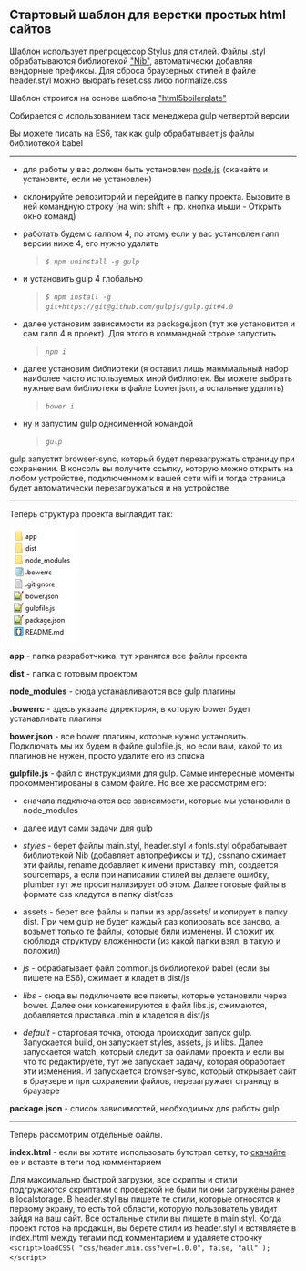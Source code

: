 ## Стартовый шаблон для верстки простых html сайтов

Шаблон использует препроцессор Stylus для стилей. 
Файлы .styl обрабатываются библиотекой ["Nib"](http://tj.github.io/nib/), автоматически добавляя вендорные префиксы.
Для сброса браузерных стилей в файле header.styl можно выбрать reset.css либо normalize.css

Шаблон строится на основе шаблона ["html5boilerplate"](https://html5boilerplate.com/)

Собирается с использованием таск менеджера gulp четвертой версии

Вы можете писать на ES6, так как gulp обрабатывает js файлы библиотекой babel

_______________________________________________

- для работы у вас должен быть установлен [node.js](https://nodejs.org/en/) (скачайте и установите, если не установлен)
- склонируйте репозиторий и перейдите в папку проекта. Вызовите в ней командную строку (на win: shift + пр. кнопка мыши - Открыть окно команд)
- работать будем с галпом 4, по этому если у вас установлен галп версии ниже 4, его нужно удалить
  > *`$ npm uninstall -g gulp`*

- и установить gulp 4 глобально
  > *`$ npm install -g git+https://git@github.com/gulpjs/gulp.git#4.0`*
  
- далее установим зависимости из package.json (тут же установится и сам галп 4 в проект). Для этого в коммандной строке запустить
  > *`npm i`*

- далее установим библиотеки (я оставил лишь манммальный набор наиболее часто используемых мной библиотек. Вы можете выбрать нужные вам библиотеки в файле bower.json, а остальные удалить)
  > *`bower i`*

- ну и запустим gulp одноименной командой
  > *`gulp`*

gulp запустит browser-sync, который будет перезагружать страницу при сохранении. В консоль вы получите ссылку, которую можно открыть на любом устройстве, подключенном к вашей сети wifi и тогда страница будет автоматически перезагружаться и на устройстве
_________________________________________________________

Теперь структура проекта выглаядит так:

![структура проекта](/project_structure.png)

**app** - папка разработчкика. тут хранятся все файлы проекта

**dist** - папка с готовым проектом

**node_modules** - сюда устанавливаются все gulp плагины

**.bowerrc** - здесь указана директория, в которую bower будет устанавливать плагины

**bower.json** - все bower плагины, которые нужно установить. Подключать мы их будем в файле gulpfile.js, но если вам, какой то из плагинов не нужен, просто удалите его из списка

**gulpfile.js** - файл с инструкциями для gulp. Самые интересные моменты прокомментированы в самом файле. Но все же рассмотрим его:
- сначала подключаются все зависимости, которые мы установили в  node_modules

- далее идут сами задачи для gulp

- *styles* - берет файлы main.styl, header.styl и fonts.styl обрабатывает библиотекой Nib (добавляет автопрефиксы и тд), cssnano сжимает эти файлы, rename добавляет к имени приставку .min, создается sourcemaps, а если при написании стилей вы делаете ошибку, plumber тут же просигнализирует об этом. Далее готовые файлы в формате css кладутся в папку dist/css

- assets - берет все файлы и папки из app/assets/ и копирует в папку dist. При чем gulp не будет каждый раз копировать все заново, а возьмет только те файлы, которые били изменены. И сложит их сюблюдя структуру вложенности (из какой папки взял, в такую и положил)

- *js* - обрабатывает файл common.js библиотекой babel (если вы пишете на ES6), сжимает и кладет в dist/js

- *libs* - сюда вы подключаете все пакеты, которые установили через bower. Далее они конкатенируются в файл libs.js, сжимаются, добавляется приставка .min  и кладется в dist/js

- *default* - стартовая точка, отсюда происходит запуск gulp. Запускается build, он запускает styles, assets, js и libs. Далее запускается watch, который следит за файлами проекта и если вы что то редактируете, тут же запускает задачу, которая обработает эти изменения. И запускается browser-sync, который открывает сайт в браузере и при сохранении  файлов, перезагружает страницу в браузере

**package.json** - список зависимостей, необходимых для работы gulp
_________________________________________________________
Теперь рассмотрим отдельные файлы.

**index.html** - если вы хотите использовать бутстрап сетку, то [скачайте](http://getbootstrap.com/customize/) ее и вставте в теги <style></style> под комментарием <!-- Bootstrap v3.3.4 Grid Styles -->

Для максимально быстрой загрузки, все скрипты и стили подгружаются скриптами с проверкой не были ли они загружены ранее в localstorage. В header.styl вы пишете те стили, которые относятся к первому экрану, то есть той области, которую пользователь увидит зайдя на ваш сайт. Все остальные стили вы пишете в main.styl. 
Когда проект готов на продакшн, вы берете стили из header.styl и встявляете в index.html между тегами <style></style> под комментарием <!-- Header CSS --> и удаляете строчку 
`<script>loadCSS( "css/header.min.css?ver=1.0.0", false, "all" );</script>`
     




